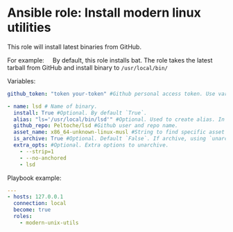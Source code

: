 # Ansible role: Install modern linux utilities

This role will install latest binaries from GitHub.

For example:
&nbsp; &nbsp; By default, this role installs bat. The role takes the latest tarball from GitHub and install binary to `/usr/local/bin/`

Variables:
``` yaml
github_token: "token your-token" #Github personal access token. Use var as "token [your token]" to increase API requests limit or leave empty for default 60 requests limit.

- name: lsd # Name of binary.
  install: True #Optional. By default `True`.
  alias: "ls='/usr/local/bin/lsd'" #Optional. Used to create alias. In form of alias {{ alias }}
  github_repo: Peltoche/lsd #Github user and repo name.
  asset_name: x86_64-unknown-linux-musl #String to find specific asset
  is_archive: True #Optional. Default `False`. If archive, using `unarchive` module, else using `get_url` module.
  extra_opts: #Optional. Extra options to unarchive.
    - --strip=1
    - --no-anchored
    - lsd
```

Playbook example:
``` yaml
---
- hosts: 127.0.0.1
  connection: local
  become: true
  roles:
    - modern-unix-utils
```
